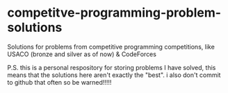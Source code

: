 # competitve-programming-problem-solutions
 Solutions for problems from competitive programming competitions, like USACO (bronze and silver as of now) & CodeForces

 P.S. this is a personal respository for storing problems I have solved, this means that the solutions here aren't exactly the "best".
 i also don't commit to github that often so be warned!!!!! 
